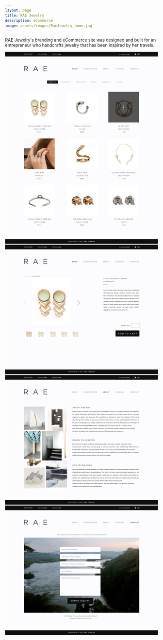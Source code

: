 ```yaml
---
layout: page
title: RAE Jewelry
description: eCommerce
image: assets/images/RaeJewelry_home.jpg
---
```


RAE Jewelry's branding and eCommerce site was designed and built for an entrepreneur who handcrafts jewelry that has been inspired by her travels.

<img src="assets/images/RaeJewelry_shop.jpg" alt="" data-position="center center" />

<img src="assets/images/RaeJewelry_productdetails.jpg" alt="" data-position="center center" />

<img src="assets/images/RaeJewelry_about.jpg" alt="" data-position="center center" />

<img src="assets/images/RaeJewelry_contact.jpg" alt="" data-position="center center" />
